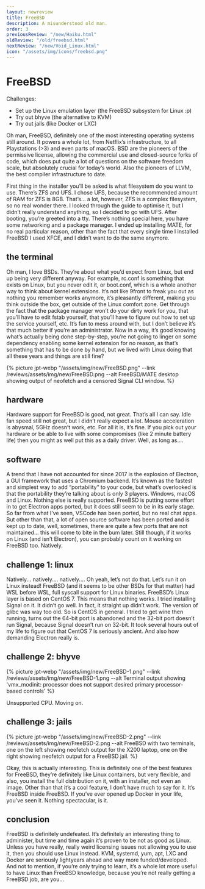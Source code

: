 ```yaml
---
layout: newreview
title: FreeBSD
description: A misunderstood old man.
order: 3
previousReview: "/new/Haiku.html"
oldReview: "/old/freebsd.html"
nextReview: "/new/Void_Linux.html"
icon: "/assets/img/icons/freebsd.png"
---
```


# FreeBSD

Challenges:

- Set up the Linux emulation layer (the FreeBSD subsystem for Linux :p)
- Try out bhyve (the alternative to KVM)
- Try out jails (like Docker or LXC)

Oh man, FreeBSD, definitely one of the most interesting operating systems still around. It powers a whole lot, from Netflix’s infrastructure, to all Playstations (>3) and even parts of macOS. BSD are the pioneers of the permissive license, allowing the commercial use and closed-source forks of code, which does put quite a lot of questions on the software freedom scale, but absolutely crucial for today’s world. Also the pioneers of LLVM, the best compiler infrastructure to date.

First thing in the installer you’ll be asked is what filesystem do you want to use. There’s ZFS and UFS. I chose UFS, because the recommended amount of RAM for ZFS is 8GB. That’s... a lot, however, ZFS is a complex filesystem, so no real wonder there. I looked through the guide to optimise it, but I didn’t really understand anything, so I decided to go with UFS. After booting, you’re greeted into a tty. There’s nothing special here, you have some networking and a package manager. I ended up installing MATE, for no real particular reason, other than the fact that every single time I installed FreeBSD I used XFCE, and I didn’t want to do the same anymore.

## the terminal

Oh man, I love BSDs. They’re about what you’d expect from Linux, but end up being very different anyway. For example, rc.conf is something that exists on Linux, but you never edit it, or boot.conf, which is a whole another way to think about kernel extensions. It’s not like 9front to freak you out as nothing you remember works anymore, it’s pleasantly different, making you think outside the box, get outside of the Linux comfort zone. Get through the fact that the package manager won’t do your dirty work for you, that you’ll have to edit fstab yourself, that you’ll have to figure out how to set up the service yourself, etc. It’s fun to mess around with, but I don’t believe it’s that much better if you’re an administrator. Now in a way, it’s good knowing what’s actually being done step-by-step, you’re not going to linger on some dependency enabling some kernel extension for no reason, as that’s something that has to be done by hand, but we lived with Linux doing that all these years and things are still fine?

{% picture jpt-webp "/assets/img/new/FreeBSD.png" --link /reviews/assets/img/new/FreeBSD.png --alt FreeBSD/MATE desktop showing output of neofetch and a censored Signal CLI window. %}

## hardware

Hardware support for FreeBSD is good, not great. That’s all I can say. Idle fan speed still not great, but I didn’t really expect a lot. Mouse acceleration is abysmal, 5GHz doesn’t work, etc. For all it is, it’s fine. If you pick out your hardware or be able to live with some compromises (like 2 minute battery life) then you might as well put this as a daily driver. Well, as long as....

## software

A trend that I have not accounted for since 2017 is the explosion of Electron, a GUI framework that uses a Chromium backend. It’s known as the fastest and simplest way to add “portability” to your code, but what’s overlooked is that the portability they’re talking about is only 3 players. Windows, macOS and Linux. Nothing else is really supported. FreeBSD is putting some effort in to get Electron apps ported, but it does still seem to be in its early stage. So far from what I’ve seen, VSCode has been ported, but no real chat apps. But other than that, a lot of open source software has been ported and is kept up to date, well, sometimes, there are quite a few ports that are not maintained... this will come to bite in the bum later. Still though, if it works on Linux (and isn’t Electron), you can probably count on it working on FreeBSD too. Natively.

## challenge 1: linux

Natively... natively.... natively.... Oh yeah, let’s not do that. Let’s run it on Linux instead! FreeBSD (and it seems to be other BSDs for that matter) had WSL before WSL, full syscall support for Linux binaries. FreeBSD’s Linux layer is based on CentOS 7. This means that nothing works. I tried installing Signal on it. It didn’t go well. In fact, it straight up didn’t work. The version of glibc was way too old. So is CentOS in general. I tried to get wine then running, turns out the 64-bit port is abandoned and the 32-bit port doesn’t run Signal, because Signal doesn’t run on 32-bit. It took several hours out of my life to figure out that CentOS 7 is seriously ancient. And also how demanding Electron really is.

## challenge 2: bhyve

{% picture jpt-webp "/assets/img/new/FreeBSD-1.png" --link /reviews/assets/img/new/FreeBSD-1.png --alt Terminal output showing 'vmx_modinit: processor does not support desired primary processor-based controls' %}

Unsupported CPU. Moving on.

## challenge 3: jails

{% picture jpt-webp "/assets/img/new/FreeBSD-2.png" --link /reviews/assets/img/new/FreeBSD-2.png --alt FreeBSD with two terminals, one on the left showing neofetch output for the X200 laptop, one on the right showing neofetch output for a FreeBSD jail. %}

Okay, this is actually interesting. This is definitely one of the best features for FreeBSD, they’re definitely like Linux containers, but very flexible, and also, you install the full distribution on it, with an installer, not even an image. Other than that it’s a cool feature, I don’t have much to say for it. It’s FreeBSD inside FreeBSD. If you’ve ever opened up Docker in your life, you’ve seen it. Nothing spectacular, is it.

## conclusion

FreeBSD is definitely undefeated. It’s definitely an interesting thing to administer, but time and time again it’s proven to be not as good as Linux. Unless you have really, really weird licensing issues not allowing you to use it, then you should use Linux instead. KVM, systemd, yum, apt, LXC and Docker are seriously lightyears ahead and way more funded/developed. And not to mention, if you’re only trying to learn, it’s a whole lot more useful to have Linux than FreeBSD knowledge, because you’re not really getting a FreeBSD job, are you...
